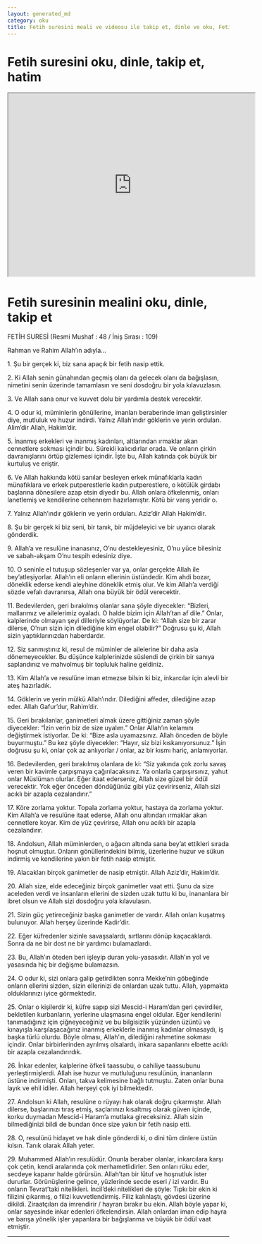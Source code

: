```yaml
---
layout: generated_md
category: oku
title: Fetih suresini meali ve videosu ile takip et, dinle ve oku, Fetih dinle, Fetih meali, hatim dinle, hatim yap.
---
```


<div class="container">
  <div class="row">
    <div class="col-lg-12">
      <h1>Fetih suresini oku, dinle, takip et, hatim</h1>
      <div class="div-youtube-embed">
        <iframe width="560" height="415" src="https://www.youtube.com/embed/http">frameborder="0" allowfullscreen></iframe>
      </div>
    </div>
  </div>

  <div class="row">
    <div class="col-lg-12">
      <h1>Fetih suresinin mealini oku, dinle, takip et</h1>
      <div><p>FETİH SURESİ (Resmi Mushaf : 48 / İniş Sırası : 109)</p><p>Rahman ve Rahim Allah’ın adıyla…</p><p></p><p></p><p>1. Şu bir gerçek ki, biz sana apaçık bir fetih nasip ettik.</p><p></p><p></p><p>2. Ki Allah senin günahından geçmiş olanı da gelecek olanı da bağışlasın, nimetini senin üzerinde tamamlasın ve seni dosdoğru bir yola kılavuzlasın.</p><p></p><p></p><p>3. Ve Allah sana onur ve kuvvet dolu bir yardımla destek verecektir.</p><p></p><p></p><p>4. O odur ki, müminlerin gönüllerine, imanları beraberinde iman geliştirsinler diye, mutluluk ve huzur indirdi. Yalnız Allah’ındır göklerin ve yerin orduları. Alim’dir Allah, Hakim’dir.</p><p></p><p></p><p>5. İnanmış erkekleri ve inanmış kadınları, altlarından ırmaklar akan cennetlere sokması içindir bu. Sürekli kalıcıdırlar orada. Ve onların çirkin davranışlarını örtüp gizlemesi içindir. İşte bu, Allah katında çok büyük bir kurtuluş ve eriştir.</p><p></p><p></p><p>6. Ve Allah hakkında kötü sanılar besleyen erkek münafıklarla kadın münafıklara ve erkek putperestlerle kadın putperestlere, o kötülük girdabı başlarına dönesilere azap etsin diyedir bu. Allah onlara öfkelenmiş, onları lanetlemiş ve kendilerine cehennem hazırlamıştır. Kötü bir varış yeridir o.</p><p></p><p></p><p>7. Yalnız Allah’ındır göklerin ve yerin orduları. Aziz’dir Allah Hakim’dir.</p><p></p><p></p><p>8. Şu bir gerçek ki biz seni, bir tanık, bir müjdeleyici ve bir uyarıcı olarak gönderdik.</p><p></p><p></p><p>9. Allah’a ve resulüne inanasınız, O’nu destekleyesiniz, O’nu yüce bilesiniz ve sabah-akşam O’nu tespih edesiniz diye.</p><p></p><p></p><p>10. O seninle el tutuşup sözleşenler var ya, onlar gerçekte Allah ile bey’atleşiyorlar. Allah’ın eli onların ellerinin üstündedir. Kim ahdi bozar, döneklik ederse kendi aleyhine döneklik etmiş olur. Ve kim Allah’a verdiği sözde vefalı davranırsa, Allah ona büyük bir ödül verecektir.</p><p></p><p></p><p>11. Bedevilerden, geri bırakılmış olanlar sana şöyle diyecekler: “Bizleri, mallarımız ve ailelerimiz oyaladı. O halde bizim için Allah’tan af dile.” Onlar, kalplerinde olmayan şeyi dilleriyle söylüyorlar. De ki: “Allah size bir zarar dilerse, O’nun sizin için dilediğine kim engel olabilir?” Doğrusu şu ki, Allah sizin yaptıklarınızdan haberdardır.</p><p></p><p></p><p>12. Siz sanmıştınız ki, resul de müminler de ailelerine bir daha asla dönemeyecekler. Bu düşünce kalplerinizde süslendi de çirkin bir sanıya saplandınız ve mahvolmuş bir topluluk haline geldiniz.</p><p></p><p></p><p>13. Kim Allah’a ve resulüne iman etmezse bilsin ki biz, inkarcılar için alevli bir ateş hazırladık.</p><p></p><p></p><p>14. Göklerin ve yerin mülkü Allah’ındır. Dilediğini affeder, dilediğine azap eder. Allah Gafur’dur, Rahim’dir.</p><p></p><p></p><p>15. Geri bırakılanlar, ganimetleri almak üzere gittiğiniz zaman şöyle diyecekler: “İzin verin biz de size uyalım.” Onlar Allah’ın kelamını değiştirmek istiyorlar. De ki: “Bize asla uyamazsınız. Allah önceden de böyle buyurmuştu.” Bu kez şöyle diyecekler: “Hayır, siz bizi kıskanıyorsunuz.” İşin doğrusu şu ki, onlar çok az anlıyorlar / onlar, az bir kısmı hariç, anlamıyorlar.</p><p></p><p></p><p>16. Bedevilerden, geri bırakılmış olanlara de ki: “Siz yakında çok zorlu savaş veren bir kavimle çarpışmaya çağırılacaksınız. Ya onlarla çarpışırsınız, yahut onlar Müslüman olurlar. Eğer itaat ederseniz, Allah size güzel bir ödül verecektir. Yok eğer önceden döndüğünüz gibi yüz çevirirseniz, Allah sizi acıklı bir azapla cezalandırır.”</p><p></p><p></p><p>17. Köre zorlama yoktur. Topala zorlama yoktur, hastaya da zorlama yoktur. Kim Allah’a ve resulüne itaat ederse, Allah onu altından ırmaklar akan cennetlere koyar. Kim de yüz çevirirse, Allah onu acıklı bir azapla cezalandırır.</p><p></p><p></p><p>18. Andolsun, Allah müminlerden, o ağacın altında sana bey’at ettikleri sırada hoşnut olmuştur. Onların gönüllerindekini bilmiş, üzerlerine huzur ve sükun indirmiş ve kendilerine yakın bir fetih nasip etmiştir.</p><p></p><p></p><p>19. Alacakları birçok ganimetler de nasip etmiştir. Allah Aziz’dir, Hakim’dir.</p><p></p><p></p><p>20. Allah size, elde edeceğiniz birçok ganimetler vaat etti. Şunu da size aceleden verdi ve insanların ellerini de sizden uzak tuttu ki bu, inananlara bir ibret olsun ve Allah sizi dosdoğru yola kılavulasın.</p><p></p><p></p><p>21. Sizin güç yetireceğiniz başka ganimetler de vardır. Allah onları kuşatmış bulunuyor. Allah herşey üzerinde Kadir’dir.</p><p></p><p></p><p>22. Eğer küfredenler sizinle savaşsalardı, sırtlarını dönüp kaçacaklardı. Sonra da ne bir dost ne bir yardımcı bulamazlardı.</p><p></p><p></p><p>23. Bu, Allah’ın öteden beri işleyip duran yolu-yasasıdır. Allah’ın yol ve yasasında hiç bir değişme bulamazsın.</p><p></p><p></p><p>24. O odur ki, sizi onlara galip getirdikten sonra Mekke’nin göbeğinde onların ellerini sizden, sizin ellerinizi de onlardan uzak tuttu. Allah, yapmakta olduklarınızı iyice görmektedir.</p><p></p><p></p><p>25. Onlar o kişilerdir ki, küfre sapıp sizi Mescid-i Haram’dan geri çevirdiler, bekletilen kurbanların, yerlerine ulaşmasına engel oldular. Eğer kendilerini tanımadığınız için çiğneyeceğiniz ve bu bilgisizlik yüzünden üzüntü ve kınayışla karşılaşacağınız inanmış erkeklerle inanmış kadınlar olmasaydı, iş başka türlü olurdu. Böyle olması, Allah’ın, dilediğini rahmetine sokması içindir. Onlar birbirlerinden ayrılmış olsalardı, inkara sapanlarını elbette acıklı bir azapla cezalandırırdık.</p><p></p><p></p><p>26. İnkar edenler, kalplerine öfkeli taassubu, o cahiliye taassubunu yerleştirmişlerdi. Allah ise huzur ve mutluluğunu resulünün, inananların üstüne indirmişti. Onları, takva kelimesine bağlı tutmuştu. Zaten onlar buna layık ve ehil idiler. Allah herşeyi çok iyi bilmektedir.</p><p></p><p></p><p>27. Andolsun ki Allah, resulüne o rüyayı hak olarak doğru çıkarmıştır. Allah dilerse, başlarınızı tıraş etmiş, saçlarınızı kısaltmış olarak güven içinde, korku duymadan Mescid-i Haram’a mutlaka gireceksiniz. Allah sizin bilmediğinizi bildi de bundan önce size yakın bir fetih nasip etti.</p><p></p><p></p><p>28. O, resulünü hidayet ve hak dinle gönderdi ki, o dini tüm dinlere üstün kılsın. Tanık olarak Allah yeter.</p><p></p><p></p><p>29. Muhammed Allah’ın resulüdür. Onunla beraber olanlar, inkarcılara karşı çok çetin, kendi aralarında çok merhametlidirler. Sen onları rüku eder, secdeye kapanır halde görürsün. Allah’tan bir lütuf ve hoşnutluk ister dururlar. Görünüşlerine gelince, yüzlerinde secde eseri / izi vardır. Bu onların Tevrat’taki nitelikleri. İncil’deki nitelikleri de şöyle: Tıpkı bir ekin ki filizini çıkarmış, o filizi kuvvetlendirmiş. Filiz kalınlaştı, gövdesi üzerine dikildi. Ziraatçıları da imrendirir / hayran bırakır bu ekin. Allah böyle yapar ki, onlar sayesinde inkar edenleri öfkelendirsin. Allah onlardan iman edip hayra ve barışa yönelik işler yapanlara bir bağışlanma ve büyük bir ödül vaat etmiştir.</p><p></p><p></p></div>
    </div>
  </div>
</div>
<hr />